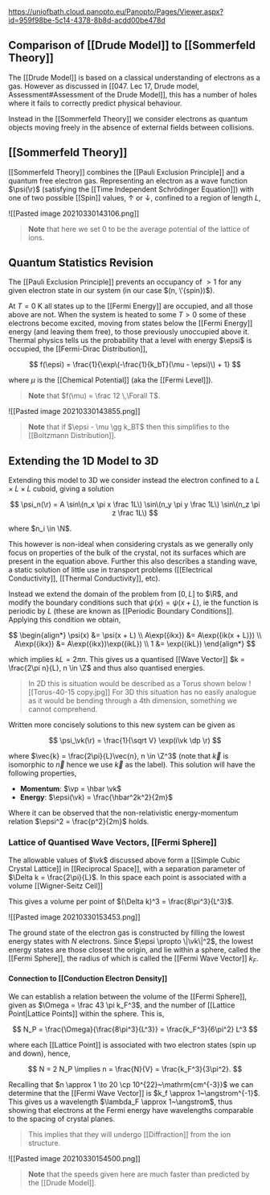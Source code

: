 https://uniofbath.cloud.panopto.eu/Panopto/Pages/Viewer.aspx?id=959f98be-5c14-4378-8b8d-acdd00be478d

## Comparison of [[Drude Model]] to [[Sommerfeld Theory]]

The [[Drude Model]] is based on a classical understanding of electrons as a gas. However as discussed in [[047. Lec 17, Drude model, Assessment#Assessment of the Drude Model]], this has a number of holes where it fails to correctly predict physical behaviour.

Instead in the [[Sommerfeld Theory]] we consider electrons as quantum objects moving freely in the absence of external fields between collisions.

## [[Sommerfeld Theory]]

[[Sommerfeld Theory]] combines the [[Pauli Exclusion Principle]] and a quantum free electron gas. Representing an electron as a wave function $\psi(\r)$ (satisfying the [[Time Independent Schrödinger Equation]]) with one of two possible [[Spin]] values, $\uparrow$ or $\downarrow$, confined to a region of length $L$,

![[Pasted image 20210330143106.png]]

> **Note** that here we set $0$ to be the average potential of the lattice of ions.

## Quantum Statistics Revision

The [[Pauli Exclusion Principle]] prevents an occupancy of $> 1$ for any given electron state in our system (in our case $(n, \'{spin})$).

At $T = 0~\mathrm{K}$ all states up to the [[Fermi Energy]] are occupied, and all those above are not. When the system is heated to some $T > 0$ some of these electrons become excited, moving from states below the [[Fermi Energy]] energy (and leaving them free), to those previously unoccupied above it. Thermal physics tells us the probability that a level with energy $\epsi$ is occupied, the [[Fermi-Dirac Distribution]],

$$
f(\epsi) = \frac{1}{\exp\(-\frac{1}{k_bT}(\mu - \epsi)\) + 1}
$$

where $\mu$ is the [[Chemical Potential]] (aka the [[Fermi Level]]).

> **Note** that $f(\mu) = \frac 12 \,\Forall T$.

![[Pasted image 20210330143855.png]]

> **Note** that if $\epsi - \mu \gg k_BT$ then this simplifies to the [[Boltzmann Distribution]].

## Extending the 1D Model to 3D

Extending this model to 3D we consider instead the electron confined to a $L \times L \times L$ cuboid, giving a solution

$$
\psi_n(\r) = A \sin\(n_x \pi x \frac 1L\) \sin\(n_y \pi y \frac 1L\) \sin\(n_z \pi z \frac 1L\)
$$

where $n_i \in \N$.

This however is non-ideal when considering crystals as we generally only focus on properties of the bulk of the crystal, not its surfaces which are present in the equation above. Further this also describes a standing wave, a static solution of little use in transport problems ([[Electrical Conductivity]], [[Thermal Conductivity]], etc).

Instead we extend the domain of the problem from $[0, L]$ to $\R$, and modify the boundary conditions such that $\psi(x) = \psi(x + L)$, ie the function is periodic by $L$ (these are known as [[Periodic Boundary Conditions]]. Applying this condition we obtain,

$$
\begin{align*}
\psi(x) &= \psi(x + L) \\
A\exp({ikx}) &= A\exp({ik(x + L)}) \\
A\exp({ikx}) &= A\exp({ikx})\exp({ikL}) \\
1 &= \exp({ikL})
\end{align*}
$$

which implies $kL = 2\pi n$. This gives us a quantised [[Wave Vector]] $k = \frac{2\pi n}{L}, n \in \Z$ and thus also quantised energies.

> In 2D this is situation would be described as a Torus shown below
> ![[Torus-40-15 copy.jpg]]
> For 3D this situation has no easily analogue as it would be bending through a 4th dimension, something we cannot comprehend.

Written more concisely solutions to this new system can be given as

$$
\psi_\vk(\r) = \frac{1}{\sqrt V} \exp(i\vk \dp \r)
$$

where $\vec{k} = \frac{2\pi}{L}\vec{n}, n \in \Z^3$ (note that $\vec{k}$ is isomorphic to $\vec{n}$ hence we use $\vec{k}$ as the label). This solution will have the following properties,

- **Momentum**: $\vp = \hbar \vk$
- **Energy**: $\epsi(\vk) = \frac{\hbar^2k^2}{2m}$

Where it can be observed that the non-relativistic energy-momentum relation $\epsi^2 = \frac{p^2}{2m}$ holds.

### Lattice of Quantised Wave Vectors, [[Fermi Sphere]]

The allowable values of $\vk$ discussed above form a [[Simple Cubic Crystal Lattice]] in [[Reciprocal Space]], with a separation parameter of $\Delta k = \frac{2\pi}{L}$. In this space each point is associated with a volume [[Wigner-Seitz Cell]]

This gives a volume per point of $(\Delta k)^3 = \frac{8\pi^3}{L^3}$.

![[Pasted image 20210330153453.png]]

The ground state of the electron gas is constructed by filling the lowest energy states with $N$ electrons. Since $\epsi \propto \|\vk\|^2$, the lowest energy states are those closest the origin, and lie within a sphere, called the [[Fermi Sphere]], the radius of which is called the [[Fermi Wave Vector]] $k_F$.

#### Connection to [[Conduction Electron Density]]

We can establish a relation between the volume of the [[Fermi Sphere]], given as $\Omega = \frac 43 \pi k_F^3$, and the number of [[Lattice Point|Lattice Points]] within the sphere. This is,

$$
N_P = \frac{\Omega}{\frac{8\pi^3}{L^3}} = \frac{k_F^3}{6\pi^2} L^3
$$

where each [[Lattice Point]] is associated with two electron states (spin up and down), hence,

$$
N = 2 N_P \implies n = \frac{N}{V} = \frac{k_F^3}{3\pi^2}.
$$

Recalling that $n \approx 1 \to 20 \cp 10^{22}~\mathrm{cm^{-3}}$ we can determine that the [[Fermi Wave Vector]] is $k_f \approx 1~\angstrom^{-1}$. This gives us a wavelength $\lambda_F \approx 1~\angstrom$, thus showing that electrons at the Fermi energy have wavelengths comparable to the spacing of crystal planes.

> This implies that they will undergo [[Diffraction]] from the ion structure.

![[Pasted image 20210330154500.png]]

> **Note** that the speeds given here are much faster than predicted by the [[Drude Model]].